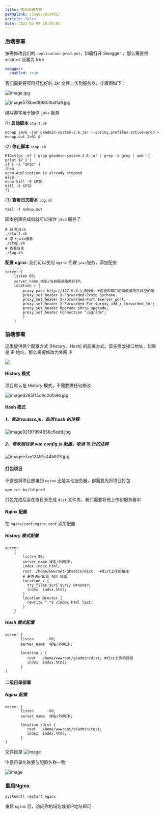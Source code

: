 ```yaml
---
title: 常规部署方式
permalink: /pages/010401/
article: false
date: 2022-02-09 10:50:01
---
```


### 后端部署

按需修改我们的 ```application-prod.yml```，如需打开 Swagger ，那么需要将 `enabled` 设置为 true
```yaml
swagger:
  enabled: true
```

我们需要将项目打包好的 Jar 文件上传到服务器，步骤图如下：

![image.jpg](/gkadmin-doc/images/2020/09/17/image.jpg)

![image578bed89803bdfa9.jpg](/gkadmin-doc/images/2020/09/17/image578bed89803bdfa9.jpg)

编写脚本用于操作 ```java``` 服务

(1) **启动脚本** ```start.sh ```<br>
```
nohup java -jar gkadmin-system-2.6.jar --spring.profiles.active=prod > nohup.out 2>&1 &
```
(2) **停止脚本** ```stop.sh ``` <br>
```
PID=$(ps -ef | grep gkadmin-system-2.6.jar | grep -v grep | awk '{ print $2 }')
if [ -z "$PID" ]
then
echo Application is already stopped
else
echo kill -9 $PID
kill -9 $PID
fi
```
(3) **查看日志脚本** ```log.sh```
```
tail -f nohup.out
```
脚本创建完成后就可以操作 ```java``` 服务了
```
# 启动java
./start.sh
# 停止java服务
./stop.sh
# 查看日志
./log.sh
```
**配置 nginx**: 我们可以使用 ```nginx``` 代理 ```java```服务，添加配置
```
server {
    listen 80;
    server_name 域名/当前服务器外网IP;
    location / {
        proxy_pass http://127.0.0.1:8000; #这里的端口记得改成项目对应的哦
        proxy_set_header X-Forwarded-Proto $scheme;
        proxy_set_header X-Forwarded-Port $server_port;
        proxy_set_header X-Forwarded-For $proxy_add_x_forwarded_for;
        proxy_set_header Upgrade $http_upgrade;
        proxy_set_header Connection "upgrade";
        }
    }
```
### 前端部署
这里提供两个配置方式 [History、Hash] 的部署方式，首先修改接口地址，如果是 IP 地址，那么需要修改为外网 IP

![](/gkadmin-doc/images/2020/06/25/20200605162316.jpg)

#### History 模式

项目默认是 History 模式，不需要做任何修改

![image4285f15c9c2dfa96.jpg](/gkadmin-doc/images/2020/09/17/image4285f15c9c2dfa96.jpg)

#### Hash 模式

##### 1、修改 routers.js，取消 hash 的注释

![image92197994858c5edd.jpg](/gkadmin-doc/images/2020/09/17/image92197994858c5edd.jpg)

##### 2、修改根目录 vue.config.js 配置，取消 15 行的注释

![imagee7ae12491c445923.jpg](/gkadmin-doc/images/2020/09/17/imagee7ae12491c445923.jpg)

#### 打包项目
不管是将项目部署到 ```nginx``` 还是其他服务器，都需要先将项目打包
```
npm run build:prod
```
打包完成后会在根目录生成 ```dist``` 文件夹，我们需要将他上传到服务器中

#### Nginx 配置
在 ```nginx/conf/nginx.conf```  添加配置
##### History 模式配置
```
server
    {
        listen 80;
        server_name 域名/外网IP;
        index index.html;
        root  /home/wwwroot/gkadmin/dist;  #dist上传的路径
        # 避免访问出现 404 错误
        location / {
          try_files $uri $uri/ @router;
          index  index.html;
        }
        location @router {
          rewrite ^.*$ /index.html last;
        }  
    } 
```
##### Hash 模式配置
```
server {
	   listen       80;
	   server_name  域名/外网IP;

	   location / {
	      root   /home/wwwroot/gkadmin/dist; #dist上传的路径
	      index  index.html;
	   }
}
```
#### 二级目录部署

##### Nginx 配置
```
server {
	   listen       80;
	   server_name  域名/外网IP;

	   location /dist {
	      root   /home/wwwroot/gkadmin/test;
	      index  index.html;
	   }
}
```
文件目录
![image](/gkadmin-doc/images/2020/06/25/CIyQda.jpg)

注意目录名称要与配置名称一致

![image](/gkadmin-doc/images/2020/06/25/PP6D6b.jpg)

### 重启Nginx
```
systemctl restart nginx
```
重启 ```nginx``` 后，访问你的域名或者IP地址即可

<Vssue :title="$title" />
